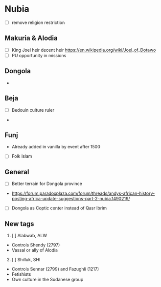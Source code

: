 # Nubia
- [ ] remove religion restriction
## Makuria & Alodia
- [ ] King Joel heir decent heir https://en.wikipedia.org/wiki/Joel_of_Dotawo
- [ ] PU opportunity in missions
## Dongola
- 
## Beja
- [ ] Bedouin culture ruler
- 
## Funj
- Already added in vanilla by event after 1500
- [ ] Folk Islam

## General
- [ ] Better terrain for Dongola province
- https://forum.paradoxplaza.com/forum/threads/andys-african-history-posting-africa-update-suggestions-part-2-nubia.1490219/
- [ ] Dongola as Coptic center instead of Qasr Ibrim

## New tags
1. [ ] Alabwab, ALW
* Controls Shendy (2797)
* Vassal or ally of Alodia
2. [ ] Shilluk, SHI
* Controls Sennar (2799) and Fazughli (1217)
* Fetishists
* Own culture in the Sudanese group
